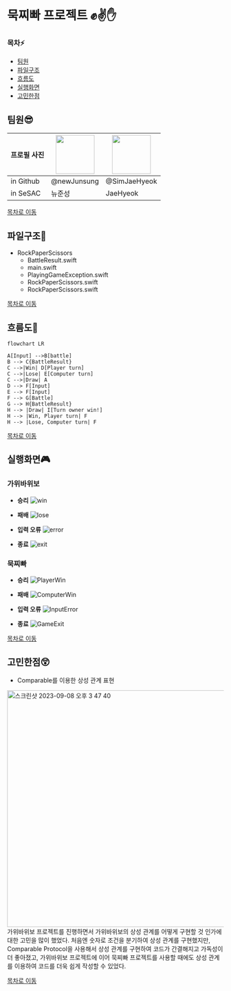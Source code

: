 # 묵찌빠 프로젝트 :fist::v::hand:
### 목차:zap:
- [팀원](#팀원sunglasses)
- [파일구조](#파일구조file_folder)
- [흐름도](#흐름도ocean)
- [실행화면](#실행화면video_game)
- [고민한점](#고민한점astonished)


## 팀원:sunglasses:

| 프로필 사진 | <img src="https://avatars.githubusercontent.com/u/107932188?v=4" width="90" height="90"> | <img src="https://avatars.githubusercontent.com/u/142188004?v=4" width="90" height="90"> |
| ---- | ----------- | --------- |
| in Github | @newJunsung | @SimJaeHyeok |
| in SeSAC | 뉴준성 | JaeHyeok |

[목차로 이동](#목차zap)

## 파일구조:file_folder:
- RockPaperScissors
  + BattleResult.swift
  + main.swift
  + PlayingGameException.swift
  + RockPaperScissors.swift
  + RockPaperScissors.swift

[목차로 이동](#목차zap)

## 흐름도:ocean:
```mermaid
flowchart LR

A[Input] -->B[battle]
B --> C{BattleResult}
C -->|Win| D[Player turn]
C -->|Lose| E[Computer turn]
C -->|Draw| A
D --> F[Input]
E --> F[Input]
F --> G[Battle]
G --> H{BattleResult}
H --> |Draw| I[Turn owner win!]
H --> |Win, Player turn| F
H --> |Lose, Computer turn| F
```

[목차로 이동](#목차zap)

## 실행화면:video_game:
### 가위바위보
- **승리**
![win](https://github.com/newJunsung/ios-rock-scissor-paper/assets/142188004/39f69d1f-af09-4f90-b659-4d4a871d0f9f)



- **패배**
![lose](https://github.com/newJunsung/ios-rock-scissor-paper/assets/142188004/79a5997b-6f8b-4e8d-9d64-3d5da1debc3a)

- **입력 오류**
![error](https://github.com/newJunsung/ios-rock-scissor-paper/assets/142188004/bd8642fe-119f-45cd-a685-eb47c1b8f9b7)

- **종료**
![exit](https://github.com/newJunsung/ios-rock-scissor-paper/assets/142188004/322a7965-feea-4502-9e5c-fd72d8b9c243)


### 묵찌빠
- **승리**
![PlayerWin](https://github.com/newJunsung/ios-rock-scissor-paper/assets/142188004/ced78369-d1d4-44c6-a69c-058c351b1b81)

- **패배**
![ComputerWin](https://github.com/newJunsung/ios-rock-scissor-paper/assets/142188004/c1f5c275-160e-4d55-8e45-52e6ed515d02)



- **입력 오류**
![InputError](https://github.com/newJunsung/ios-rock-scissor-paper/assets/142188004/dd418627-f582-4df0-a763-a6fff9b41927)


- **종료**
![GameExit](https://github.com/newJunsung/ios-rock-scissor-paper/assets/142188004/305e6684-0c77-467f-9a8c-a1ee9e546907)


[목차로 이동](#목차zap)

## 고민한점:astonished:
* Comparable를 이용한 상성 관계 표현
 <img width="550" alt="스크린샷 2023-09-08 오후 3 47 40" src="https://github.com/newJunsung/ios-rock-scissor-paper/assets/142188004/97fed147-62c4-4a60-beb3-40bea72136d3">
  <br>
가위바위보 프로젝트를 진행하면서 가위바위보의 상성 관계를 어떻게 구현할 것 인가에 대한 고민을 많이 했었다. 처음엔 숫자로 조건을 분기하여 상성 관계를 구현했지만,
Comparable Protocol을 사용해서 상성 관계를 구현하여 코드가 간결해지고 가독성이 더 좋아졌고, 가위바위보 프로젝트에 이어 묵찌빠 프로젝트를 사용할 때에도 상성 관계를 이용하여 코드를 더욱 쉽게 작성할 수 있었다.

[목차로 이동](#목차zap)

